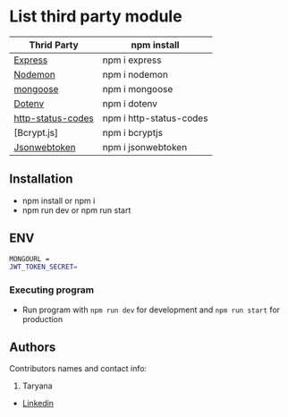 # List third party module

| Thrid Party         | npm install             |
| ------------------- | ----------------------- |
| [Express]           | npm i express           |
| [Nodemon]           | npm i nodemon           |
| [mongoose]          | npm i mongoose          |
| [Dotenv]            | npm i dotenv            |
| [http-status-codes] | npm i http-status-codes |
| [Bcrypt.js]         | npm i bcryptjs          |
| [Jsonwebtoken]      | npm i jsonwebtoken      |

[express]: http://expressjs.com
[Nodemon]: https://www.npmjs.com/package/nodemon
[mongoose]: https://https://mongoosejs.com/
[Dotenv]: https://www.npmjs.com/package/dotenv
[CORS]: https://www.npmjs.com/package/cors
[http-status-codes]: https://www.npmjs.com/package/http-status-codes
[Bcrypt]: https://www.npmjs.com/package/bcrypt
[Jsonwebtoken]: https://www.npmjs.com/package/jsonwebtoke

## Installation

- npm install or npm i
- npm run dev or npm run start

## ENV

```bash
MONGOURL =
JWT_TOKEN_SECRET=

```

### Executing program

- Run program with `npm run dev` for development and `npm run start` for production

## Authors

Contributors names and contact info:

1. Taryana

- [Linkedin](https://www.linkedin.com/in/taryana10/)
